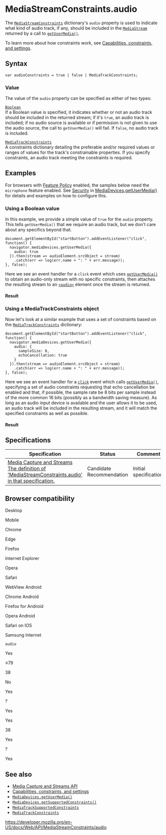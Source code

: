 MediaStreamConstraints.audio
============================

The [`MediaStreamConstraints`](../mediastreamconstraints) dictionary's `audio` property is used to indicate what kind of audio track, if any, should be included in the [`MediaStream`](../mediastream) returned by a call to [`getUserMedia()`](../mediadevices/getusermedia).

To learn more about how constraints work, see [Capabilities, constraints, and settings](../media_streams_api/constraints).

Syntax
------

    var audioConstraints = true | false | MediaTrackConstraints;

### Value

The value of the `audio` property can be specified as either of two types:

[`Boolean`](https://developer.mozilla.org/en-US/docs/Web/JavaScript/Reference/Global_Objects/Boolean)  
If a Boolean value is specified, it indicates whether or not an audio track should be included in the returned stream; if it's `true`, an audio track is included; if no audio source is available or if permission is not given to use the audio source, the call to `getUserMedia()` will fail. If `false`, no audio track is included.

[`MediaTrackConstraints`](../mediatrackconstraints)  
A constraints dictionary detailing the preferable and/or required values or ranges of values for the track's constrainable properties. If you specify constraints, an audio track meeting the constraints is required.

Examples
--------

For browsers with [Feature Policy](https://developer.mozilla.org/en-US/docs/Web/HTTP/Feature_Policy) enabled, the samples below need the `microphone` feature enabled. See [Security](../mediadevices/getusermedia#security) in [MediaDevices.getUserMedia()](../mediadevices/getusermedia) for details and examples on how to configure this.

### Using a Boolean value

In this example, we provide a simple value of `true` for the `audio` property. This tells `getUserMedia()` that we require an audio track, but we don't care about any specifics beyond that.

    document.getElementById("startButton").addEventListener("click", function() {
      navigator.mediaDevices.getUserMedia({
        audio: true
      }).then(stream => audioElement.srcObject = stream)
        .catch(err => log(err.name + ": " + err.message));
    }, false);

Here we see an event handler for a <span class="page-not-created">`click`</span> event which uses [`getUserMedia()`](../mediadevices/getusermedia) to obtain an audio-only stream with no specific constraints, then attaches the resulting stream to an [`<audio>`](https://developer.mozilla.org/en-US/docs/Web/HTML/Element/audio) element once the stream is returned.

#### Result

### Using a MediaTrackConstraints object

Now let's look at a similar example that uses a set of constraints based on the [`MediaTrackConstraints`](../mediatrackconstraints) dictionary:

    document.getElementById("startButton").addEventListener("click", function() {
      navigator.mediaDevices.getUserMedia({
        audio: {
          sampleSize: 8,
          echoCancellation: true
        }
      }).then(stream => audioElement.srcObject = stream)
        .catch(err => log(err.name + ": " + err.message));
    }, false);

Here we see an event handler for a [`click`](../element/click_event) event which calls [`getUserMedia()`](../mediadevices/getusermedia), specifying a set of audio constraints requesting that echo cancellation be enabled and that, if possible, the sample rate be 8 bits per sample instead of the more common 16 bits (possibly as a bandwidth saving measure). As long as an audio input device is available and the user allows it to be used, an audio track will be included in the resulting stream, and it will match the specified constraints as well as possible.

#### Result

Specifications
--------------

<table><thead><tr class="header"><th>Specification</th><th>Status</th><th>Comment</th></tr></thead><tbody><tr class="odd"><td><a href="https://w3c.github.io/mediacapture-main/#dom-mediastreamconstraints-audio">Media Capture and Streams<br />
<span class="small">The definition of 'MediaStreamConstraints.audio' in that specification.</span></a></td><td><span class="spec-cr">Candidate Recommendation</span></td><td>Initial specification.</td></tr></tbody></table>

Browser compatibility
---------------------

Desktop

Mobile

Chrome

Edge

Firefox

Internet Explorer

Opera

Safari

WebView Android

Chrome Android

Firefox for Android

Opera Android

Safari on IOS

Samsung Internet

`audio`

Yes

≤79

38

No

Yes

?

Yes

Yes

38

Yes

?

Yes

See also
--------

-   [Media Capture and Streams API](../media_streams_api)
-   [Capabilities, constraints, and settings](../media_streams_api/constraints)
-   [`MediaDevices.getUserMedia()`](../mediadevices/getusermedia)
-   [`MediaDevices.getSupportedConstraints()`](../mediadevices/getsupportedconstraints)
-   [`MediaTrackSupportedConstraints`](../mediatracksupportedconstraints)
-   [`MediaTrackConstraints`](../mediatrackconstraints)

<a href="https://developer.mozilla.org/en-US/docs/Web/API/MediaStreamConstraints/audio" class="_attribution-link">https://developer.mozilla.org/en-US/docs/Web/API/MediaStreamConstraints/audio</a>
